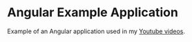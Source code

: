 # Angular Example Application

Example of an Angular application used in my [Youtube videos](https://www.kimsereylam.com/videos.html).